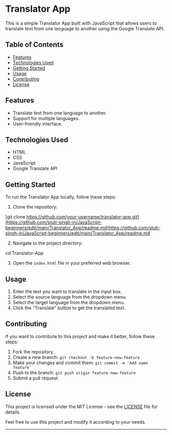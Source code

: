 # Translator App

This is a simple Translator App built with JavaScript that allows users to translate text from one language to another using the Google Translate API.

## Table of Contents

- [Features](#features)
- [Technologies Used](#technologies-used)
- [Getting Started](#getting-started)
- [Usage](#usage)
- [Contributing](#contributing)
- [License](#license)

## Features

- Translate text from one language to another.
- Support for multiple languages.
- User-friendly interface.

## Technologies Used

- HTML
- CSS
- JavaScript
- Google Translate API

## Getting Started

To run the Translator App locally, follow these steps:

1. Clone the repository:

[git clone https://github.com/your-username/translator-app.git](https://github.com/stuti-singh-in/JavaScript-beginners/edit/main/Translator_App/readme.md)https://github.com/stuti-singh-in/JavaScript-beginners/edit/main/Translator_App/readme.md


2. Navigate to the project directory:

cd Translator-App


3. Open the `index.html` file in your preferred web browser.

## Usage

1. Enter the text you want to translate in the input box.
2. Select the source language from the dropdown menu.
3. Select the target language from the dropdown menu.
4. Click the "Translate" button to get the translated text.

## Contributing

If you want to contribute to this project and make it better, follow these steps:

1. Fork the repository.
2. Create a new branch: `git checkout -b feature-new-feature`
3. Make your changes and commit them: `git commit -m 'Add some feature'`
4. Push to the branch: `git push origin feature-new-feature`
5. Submit a pull request.

## License

This project is licensed under the MIT License - see the [LICENSE](LICENSE) file for details.

Feel free to use this project and modify it according to your needs.

---


